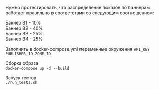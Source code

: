 Нужно протестировать, что распределение показов по баннерам работает правильно в соответствии со следующим соотношением:

Баннер B1 - 10%  
Баннер B2 - 40%  
Баннер B3 - 25%  
Баннер B4 - 25%


Заполнить в docker-compose.yml переменные окружения
`
API_KEY
PUBLISHER_ID
ZONE_ID
`

Сборка образа  
`docker-compose up -d --build`  

Запуск тестов  
`./run_tests.sh`

